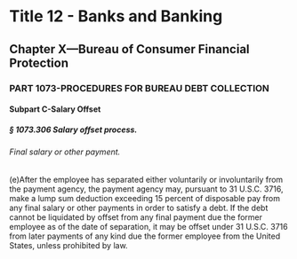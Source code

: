 
# Title 12 - Banks and Banking
## Chapter X—Bureau of Consumer Financial Protection
### PART 1073-PROCEDURES FOR BUREAU DEBT COLLECTION
#### Subpart C-Salary Offset
##### § 1073.306 Salary offset process.
###### Final salary or other payment.

(e)After the employee has separated either voluntarily or involuntarily from the payment agency, the payment agency may, pursuant to 31 U.S.C. 3716, make a lump sum deduction exceeding 15 percent of disposable pay from any final salary or other payments in order to satisfy a debt. If the debt cannot be liquidated by offset from any final payment due the former employee as of the date of separation, it may be offset under 31 U.S.C. 3716 from later payments of any kind due the former employee from the United States, unless prohibited by law.
